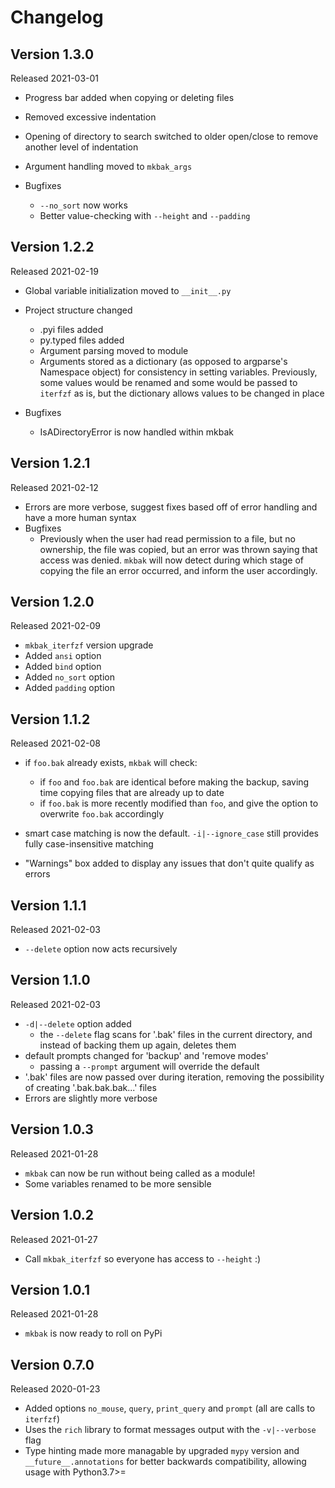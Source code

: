 # Changelog

## Version 1.3.0

Released 2021-03-01

- Progress bar added when copying or deleting files
- Removed excessive indentation
- Opening of directory to search switched to older open/close to remove another
level of indentation
- Argument handling moved to `mkbak_args`

- Bugfixes
  - `--no_sort` now works
  - Better value-checking with `--height` and `--padding`

## Version 1.2.2

Released 2021-02-19

- Global variable initialization moved to `__init__.py`
- Project structure changed
  - .pyi files added
  - py.typed files added
  - Argument parsing moved to module
  - Arguments stored as a dictionary (as opposed to argparse's Namespace object)
for consistency in setting variables. Previously, some values would be renamed
and some would be passed to `iterfzf` as is, but the dictionary allows values to
be changed in place

- Bugfixes
  - IsADirectoryError is now handled within mkbak

## Version 1.2.1

Released 2021-02-12

- Errors are more verbose, suggest fixes based off of error handling and have
a more human syntax
- Bugfixes
  - Previously when the user had read permission to a file, but no ownership,
the file was copied, but an error was thrown saying that access was denied.
`mkbak` will now detect during which stage of copying the file an error occurred,
and inform the user accordingly.

## Version 1.2.0

Released 2021-02-09

- `mkbak_iterfzf` version upgrade
- Added `ansi` option
- Added `bind` option
- Added `no_sort` option
- Added `padding` option

## Version 1.1.2

Released 2021-02-08

- if `foo.bak` already exists, `mkbak` will check:
  - if `foo` and `foo.bak`
are identical before making the backup, saving time copying files that are
already up to date
  - if `foo.bak` is more recently modified than `foo`, and give the option to
overwrite `foo.bak` accordingly

- smart case matching is now the default. `-i|--ignore_case` still provides
fully case-insensitive matching

- "Warnings" box added to display any issues that don't quite qualify as errors

## Version 1.1.1

Released 2021-02-03

- `--delete` option now acts recursively

## Version 1.1.0

Released 2021-02-03

- `-d|--delete` option added
  - the `--delete` flag scans for '.bak' files in the current directory,
and instead of backing them up again, deletes them
- default prompts changed for 'backup' and 'remove modes'
  - passing a `--prompt` argument will override the default
- '.bak' files are now passed over during iteration, removing the possibility of
creating '.bak.bak.bak...' files
- Errors are slightly more verbose

## Version 1.0.3

Released 2021-01-28

- `mkbak` can now be run without being called as a module!
- Some variables renamed to be more sensible

## Version 1.0.2

Released 2021-01-27

- Call `mkbak_iterfzf` so everyone has access to `--height` :)

## Version 1.0.1

Released 2021-01-28

- `mkbak` is now ready to roll on PyPi

## Version 0.7.0

Released 2020-01-23

- Added options `no_mouse`, `query`, `print_query` and `prompt`
(all are calls to `iterfzf`)
- Uses the `rich` library to format messages output with the `-v|--verbose` flag
- Type hinting made more managable by upgraded `mypy` version and
`__future__.annotations` for better backwards compatibility, allowing usage with
Python3.7>=
